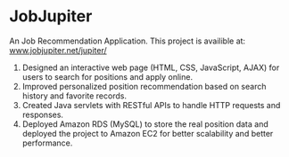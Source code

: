 # JobJupiter
An Job Recommendation Application. This project is availible at: www.jobjupiter.net/jupiter/

1. Designed an interactive web page (HTML, CSS, JavaScript, AJAX) for users to search for positions and apply online.
2. Improved personalized position recommendation based on search history and favorite records.
3. Created Java servlets with RESTful APIs to handle HTTP requests and responses.
4. Deployed Amazon RDS (MySQL) to store the real position data and deployed the project to Amazon EC2 for better scalability and better performance.

